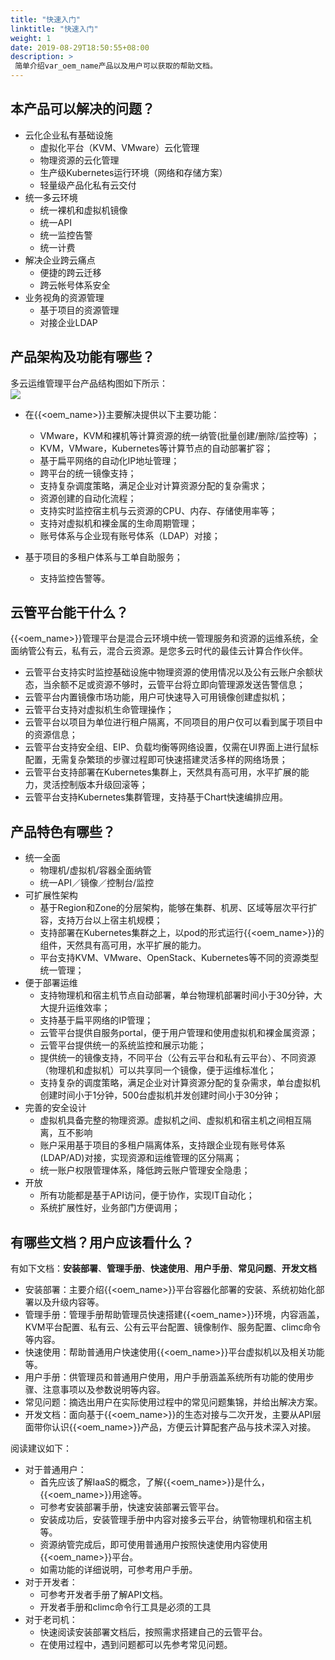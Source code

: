 ```yaml
---
title: "快速入门"
linktitle: "快速入门"
weight: 1
date: 2019-08-29T18:50:55+08:00
description: >
 简单介绍var_oem_name产品以及用户可以获取的帮助文档。
---
```


## 本产品可以解决的问题？

- 云化企业私有基础设施
  - 虚拟化平台（KVM、VMware）云化管理
  - 物理资源的云化管理
  - 生产级Kubernetes运行环境（网络和存储方案）
  - 轻量级产品化私有云交付
- 统一多云环境
  - 统一裸机和虚拟机镜像
  - 统一API
  - 统一监控告警
  - 统一计费
- 解决企业跨云痛点
  - 便捷的跨云迁移
  - 跨云帐号体系安全
- 业务视角的资源管理
  - 基于项目的资源管理
  - 对接企业LDAP

## 产品架构及功能有哪些？

多云运维管理平台产品结构图如下所示：   
![](../image/架构图.png)

- 在{{<oem_name>}}主要解决提供以下主要功能：
    - VMware，KVM和裸机等计算资源的统一纳管(批量创建/删除/监控等) ；
    - KVM，VMware，Kubernetes等计算节点的自动部署扩容；
    - 基于扁平网络的自动化IP地址管理；
    - 跨平台的统一镜像支持；
    - 支持复杂调度策略，满足企业对计算资源分配的复杂需求；
    - 资源创建的自动化流程；
    - 支持实时监控宿主机与云资源的CPU、内存、存储使用率等；
    - 支持对虚拟机和裸金属的生命周期管理；
    - 账号体系与企业现有账号体系（LDAP）对接；

- 基于项目的多租户体系与工单自助服务；
  - 支持监控告警等。

## 云管平台能干什么？

{{<oem_name>}}管理平台是混合云环境中统一管理服务和资源的运维系统，全面纳管公有云，私有云，混合云资源。是您多云时代的最佳云计算合作伙伴。

- 云管平台支持实时监控基础设施中物理资源的使用情况以及公有云账户余额状态，当余额不足或资源不够时，云管平台将立即向管理源发送告警信息；
- 云管平台内置镜像市场功能，用户可快速导入可用镜像创建虚拟机；
- 云管平台支持对虚拟机生命管理操作；
- 云管平台以项目为单位进行租户隔离，不同项目的用户仅可以看到属于项目中的资源信息；
- 云管平台支持安全组、EIP、负载均衡等网络设置，仅需在UI界面上进行鼠标配置，无需复杂繁琐的步骤过程即可快速搭建灵活多样的网络场景；
- 云管平台支持部署在Kubernetes集群上，天然具有高可用，水平扩展的能力，灵活控制版本升级回滚等；
- 云管平台支持Kubernetes集群管理，支持基于Chart快速编排应用。

## 产品特色有哪些？

- 统一全面
  - 物理机/虚拟机/容器全面纳管
  - 统一API／镜像／控制台/监控
- 可扩展性架构
  - 基于Region和Zone的分层架构，能够在集群、机房、区域等层次平行扩容，支持万台以上宿主机规模；
  - 支持部署在Kubernetes集群之上，以pod的形式运行{{<oem_name>}}的组件，天然具有高可用，水平扩展的能力。
  - 平台支持KVM、VMware、OpenStack、Kubernetes等不同的资源类型统一管理；
- 便于部署运维
  - 支持物理机和宿主机节点自动部署，单台物理机部署时间小于30分钟，大大提升运维效率；
  - 支持基于扁平网络的IP管理；
  - 云管平台提供自服务portal，便于用户管理和使用虚拟机和裸金属资源；
  - 云管平台提供统一的系统监控和展示功能；
  - 提供统一的镜像支持，不同平台（公有云平台和私有云平台）、不同资源（物理机和虚拟机）可以共享同一个镜像，便于运维标准化；
  - 支持复杂的调度策略，满足企业对计算资源分配的复杂需求，单台虚拟机创建时间小于1分钟，500台虚拟机并发创建时间小于30分钟；
- 完善的安全设计
  - 虚拟机具备完整的物理资源。虚拟机之间、虚拟机和宿主机之间相互隔离，互不影响
  - 账户采用基于项目的多租户隔离体系，支持跟企业现有账号体系(LDAP/AD)对接，实现资源和运维管理的区分隔离；
  - 统一账户权限管理体系，降低跨云账户管理安全隐患；
- 开放
  - 所有功能都是基于API访问，便于协作，实现IT自动化；
  - 系统扩展性好，业务部门方便调用；

## 有哪些文档？用户应该看什么？

有如下文档：**安装部署**、**管理手册**、**快速使用**、**用户手册**、**常见问题**、**开发文档**

- 安装部署：主要介绍{{<oem_name>}}平台容器化部署的安装、系统初始化部署以及升级内容等。
- 管理手册：管理手册帮助管理员快速搭建{{<oem_name>}}环境，内容涵盖，KVM平台配置、私有云、公有云平台配置、镜像制作、服务配置、climc命令等内容。
- 快速使用：帮助普通用户快速使用{{<oem_name>}}平台虚拟机以及相关功能等。
- 用户手册：供管理员和普通用户使用，用户手册涵盖系统所有功能的使用步骤、注意事项以及参数说明等内容。
- 常见问题：摘选出用户在实际使用过程中的常见问题集锦，并给出解决方案。
- 开发文档：面向基于{{<oem_name>}}的生态对接与二次开发，主要从API层面带你认识{{<oem_name>}}产品，方便云计算配套产品与技术深入对接。

阅读建议如下：

- 对于普通用户：
  - 首先应该了解IaaS的概念，了解{{<oem_name>}}是什么，{{<oem_name>}}用途等。
  - 可参考安装部署手册，快速安装部署云管平台。
  - 安装成功后，安装管理手册中内容对接多云平台，纳管物理机和宿主机等。
  - 资源纳管完成后，即可使用普通用户按照快速使用内容使用{{<oem_name>}}平台。
  - 如需功能的详细说明，可参考用户手册。
- 对于开发者：
  - 可参考开发者手册了解API文档。
  - 开发者手册和climc命令行工具是必须的工具
- 对于老司机：
  - 快速阅读安装部署文档后，按照需求搭建自己的云管平台。
  - 在使用过程中，遇到问题都可以先参考常见问题。  
